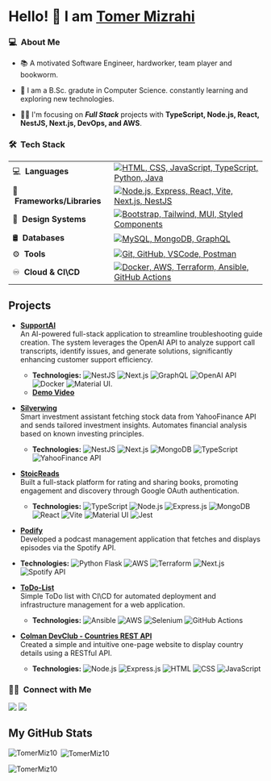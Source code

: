 # Hello! 👋 I am [Tomer Mizrahi](https://github.com/TomerMiz10)
<h3>💻 &nbsp;About Me</h3>

- 📚 A motivated Software Engineer, hardworker, team player and bookworm.
  
- 🌱 I am a B.Sc. gradute in Computer Science. constantly learning and exploring new technologies.

- 👨‍💻 I'm focusing on ***Full Stack*** projects with **TypeScript, Node.js, React, NestJS, Next.js, DevOps, and AWS**.


### 🛠 &nbsp;Tech Stack
| | | 
| --- | --- |
|💻 &nbsp;**Languages** |[![HTML, CSS, JavaScript, TypeScript, Python, Java](https://skillicons.dev/icons?i=html,css,js,ts,python,java)](https://skillicons.dev)
|🧩 &nbsp;**Frameworks/Libraries** |[![Node.js, Express, React, Vite, Next.js, NestJS](https://skillicons.dev/icons?i=nodejs,express,react,vite,next,nest)](https://skillicons.dev)
|🎨 &nbsp;**Design Systems** |[![Bootstrap, Tailwind, MUI, Styled Components](https://skillicons.dev/icons?i=bootstrap,tailwind,mui,styledcomponents)](https://skillicons.dev)
|🛢️ &nbsp;**Databases** |[![MySQL, MongoDB, GraphQL](https://skillicons.dev/icons?i=mysql,mongodb,graphql)](https://skillicons.dev)
|⚙️ &nbsp;**Tools** |[![Git, GitHub, VSCode, Postman](https://skillicons.dev/icons?i=git,github,vscode,postman)](https://skillicons.dev)
|♾️ &nbsp;**Cloud & CI\CD** |[![Docker, AWS, Terraform, Ansible, GitHub Actions](https://skillicons.dev/icons?i=docker,aws,terraform,ansible,githubactions)](https://skillicons.dev)

## Projects

- [**SupportAI**](https://github.com/SupportAI-Project)  
  An AI-powered full-stack application to streamline troubleshooting guide creation. The system leverages the OpenAI API to analyze support call transcripts, identify issues, and generate solutions, significantly enhancing customer support efficiency.  
  - **Technologies:** ![NestJS](https://img.shields.io/badge/-NestJs-ea2845?style=flat-square&logo=nestjs&logoColor=white) ![Next.js](https://img.shields.io/badge/next.js-000000?style=flat-square&logo=nextdotjs&logoColor=white) ![GraphQL](https://img.shields.io/badge/GraphQl-E10098?style=flat-square&logo=graphql&logoColor=white) ![OpenAI API](https://img.shields.io/badge/-OpenAI%20API-eee?style=flat-square&logo=openai&logoColor=412991) ![Docker](https://img.shields.io/badge/docker-257bd6?style=flat-square&logo=docker&logoColor=white) ![Material UI](https://img.shields.io/badge/Material%20UI-007FFF?style=flat-square&logo=mui&logoColor=white).
  - [**Demo Video**](https://www.canva.com/design/DAGoQOVuP8E/FKLiNfg6HMvnT_mJivBD-Q/watch?utm_content=DAGoQOVuP8E&utm_campaign=designshare&utm_medium=link2&utm_source=uniquelinks&utlId=h6844b85385)

- [**Silverwing**](https://github.com/Silver-Wing-Project)  
  Smart investment assistant fetching stock data from YahooFinance API and sends tailored investment insights. 
Automates financial analysis based on known investing principles.
  - **Technologies:** ![NestJS](https://img.shields.io/badge/-NestJs-ea2845?style=flat-square&logo=nestjs&logoColor=white) ![Next.js](https://img.shields.io/badge/next.js-000000?style=flat-square&logo=nextdotjs&logoColor=white) ![MongoDB](https://img.shields.io/badge/MongoDB-47A248?style=flat-square&logo=mongodb&logoColor=white) ![TypeScript](https://img.shields.io/badge/TypeScript-007ACC?style=flat-square&logo=typescript&logoColor=white) ![YahooFinance API](https://img.shields.io/badge/YahooFinance%20API-400090?style=flat-square&logo=yahoo&logoColor=white)

- [**StoicReads**](https://github.com/nitzanto/StoicReads)  
  Built a full-stack platform for rating and sharing books, promoting engagement and discovery through Google OAuth authentication.  
  - **Technologies:** ![TypeScript](https://img.shields.io/badge/TypeScript-007ACC?style=flat-square&logo=typescript&logoColor=white) ![Node.js](https://img.shields.io/badge/Node.js-339933?style=flat-square&logo=nodedotjs&logoColor=white) ![Express.js](https://img.shields.io/badge/Express.js-000000?style=flat-square&logo=express&logoColor=white) ![MongoDB](https://img.shields.io/badge/MongoDB-47A248?style=flat-square&logo=mongodb&logoColor=white) ![React](https://img.shields.io/badge/React-61DAFB?style=flat-square&logo=react&logoColor=white) ![Vite](https://img.shields.io/badge/Vite-646CFF?style=flat-square&logo=vite&logoColor=white) ![Material UI](https://img.shields.io/badge/Material%20UI-007FFF?style=flat-square&logo=mui&logoColor=white) ![Jest](https://img.shields.io/badge/Jest-C21325?style=flat-square&logo=jest&logoColor=white)

 - [**Podify**](https://github.com/NTTM-Cloud-Solutions/AWS)  
  Developed a podcast management application that fetches and displays episodes via the Spotify API.  
  - **Technologies:** ![Python Flask](https://img.shields.io/badge/Flask-000000?style=flat-square&logo=flask&logoColor=white) ![AWS](https://img.shields.io/badge/AWS-232F3E?style=flat-square&logo=amazon-aws&logoColor=white) ![Terraform](https://img.shields.io/badge/Terraform-7B42BC?style=flat-square&logo=terraform&logoColor=white) ![Next.js](https://img.shields.io/badge/next.js-000000?style=flat-square&logo=nextdotjs&logoColor=white) ![Spotify API](https://img.shields.io/badge/Spotify-1ED760?&style=flat-square&logo=spotify&logoColor=white)

- [**ToDo-List**](https://github.com/JosephOri/DevOps-project)  
  Simple ToDo list with CI\CD for automated deployment and infrastructure management for a web application.  
  - **Technologies:** ![Ansible](https://img.shields.io/badge/Ansible-EE0000?style=flat-square&logo=ansible&logoColor=white) ![AWS](https://img.shields.io/badge/AWS-232F3E?style=flat-square&logo=amazon-aws&logoColor=white) ![Selenium](https://img.shields.io/badge/Selenium-43B02A?style=flat-square&logo=selenium&logoColor=white) ![GitHub Actions](https://img.shields.io/badge/GitHub%20Actions-222222?style=flat-square&logo=githubactions&logoColor=white)

- [**Colman DevClub - Countries REST API**](https://github.com/TomerMiz10/DevClub-Countries)  
  Created a simple and intuitive one-page website to display country details using a RESTful API.  
  - **Technologies:** ![Node.js](https://img.shields.io/badge/Node.js-339933?style=flat-square&logo=nodedotjs&logoColor=white) ![Express.js](https://img.shields.io/badge/Express.js-000000?style=flat-square&logo=express&logoColor=white) ![HTML](https://img.shields.io/badge/-HTML-05122A?style=flat-square&logo=HTML5&logoColor=e34c26) ![CSS](https://img.shields.io/badge/-CSS-05122A?style=flat-square&logo=CSS3&logoColor=1572B6) ![JavaScript](https://img.shields.io/badge/JavaScript-F7DF1E?style=flat-square&logo=javascript&logoColor=black)

### 🤝🏻 &nbsp;Connect with Me
<a href="https://www.linkedin.com/in/tomer-mizrahi-389aaa246/"><img src="https://img.shields.io/badge/-Linkedin-0077B5?style=flat&logo=Linkedin&logoColor=white"/></a>
<a href="mailto:tomermi123@gmail.com"><img src="https://img.shields.io/badge/-Mail-D14836?style=flat&logo=Gmail&logoColor=white"/></a>


## My GitHub Stats
<p><img align="left" src="https://github-readme-stats.vercel.app/api/top-langs?username=TomerMiz10&show_icons=true&locale=en&layout=compact&theme=tokyonight" alt="TomerMiz10" /></p>
<p>&nbsp;<img align="center" src="https://github-readme-stats.vercel.app/api?username=TomerMiz10&show_icons=true&locale=en&theme=tokyonight" alt="TomerMiz10" /></p>
<p align="left"> <img src="https://komarev.com/ghpvc/?username=TomerMiz10&label=Profile%20views&color=0e75b6&style=flat" alt="TomerMiz10" /> </p>
